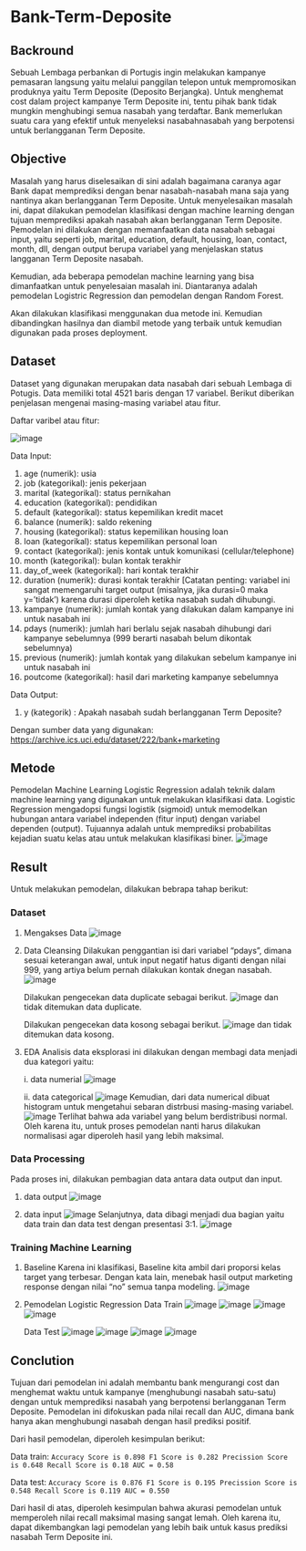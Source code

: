 # Bank-Term-Deposite

## Backround
Sebuah Lembaga perbankan di Portugis ingin melakukan kampanye pemasaran langsung yaitu melalui panggilan telepon untuk mempromosikan produknya yaitu Term Deposite (Deposito Berjangka). Untuk menghemat cost dalam project kampanye Term Deposite ini, tentu pihak bank tidak mungkin menghubingi semua nasabah yang terdaftar. Bank memerlukan suatu cara yang efektif untuk menyeleksi nasabahnasabah yang berpotensi untuk berlangganan Term Deposite.

## Objective
Masalah yang harus diselesaikan di sini adalah bagaimana caranya agar Bank dapat memprediksi dengan benar nasabah-nasabah mana saja yang nantinya akan berlangganan Term Deposite. Untuk menyelesaikan masalah ini, dapat dilakukan pemodelan klasifikasi dengan machine learning dengan tujuan memprediksi apakah nasabah akan berlangganan Term Deposite. Pemodelan ini dilakukan dengan memanfaatkan data nasabah sebagai input, yaitu seperti job, marital, education, default, housing, loan, contact, month, dll, dengan output berupa variabel yang menjelaskan status langganan Term Deposite nasabah.

Kemudian, ada beberapa pemodelan machine learning yang bisa dimanfaatkan untuk penyelesaian masalah ini. Diantaranya adalah pemodelan Logistric Regression dan pemodelan dengan Random Forest.

Akan dilakukan klasifikasi menggunakan dua metode ini. Kemudian dibandingkan hasilnya dan diambil metode yang terbaik untuk kemudian digunakan pada proses deployment.

## Dataset
Dataset yang digunakan merupakan data nasabah dari sebuah Lembaga di Potugis. Data memiliki total 4521 baris dengan 17 variabel. Berikut diberikan penjelasan mengenai masing-masing variabel atau fitur.

Daftar varibel atau fitur:

![image](https://github.com/laililmuthoharoh/Bank-Term-Deposite/assets/124485986/e97322ab-cc40-495f-9525-bdc2a619a55e)

Data Input:
1. age (numerik): usia
2. job (kategorikal): jenis pekerjaan
3. marital (kategorikal): status pernikahan
4. education (kategorikal): pendidikan
5. default (kategorikal): status kepemilikan kredit macet
6. balance (numerik): saldo rekening
7. housing (kategorikal): status kepemilikan housing loan
8. loan (kategorikal): status kepemilikan personal loan
9. contact (kategorikal): jenis kontak untuk komunikasi (cellular/telephone)
10. month (kategorikal): bulan kontak terakhir
11. day_of_week (kategorikal): hari kontak terakhir
12. duration (numerik): durasi kontak terakhir [Catatan penting: variabel ini sangat memengaruhi target output (misalnya, jika durasi=0 maka y=’tidak’) karena durasi diperoleh ketika nasabah sudah dihubungi.
13. kampanye (numerik): jumlah kontak yang dilakukan dalam kampanye ini untuk nasabah ini
14. pdays (numerik): jumlah hari berlalu sejak nasabah dihubungi dari kampanye sebelumnya (999 berarti nasabah belum dikontak sebelumnya)
15. previous (numerik): jumlah kontak yang dilakukan sebelum kampanye ini untuk nasabah ini
16. poutcome (kategorikal): hasil dari marketing kampanye sebelumnya

Data Output:
1. y (kategorik) : Apakah nasabah sudah berlangganan Term Deposite? 

Dengan sumber data yang digunakan: https://archive.ics.uci.edu/dataset/222/bank+marketing

## Metode
Pemodelan Machine Learning Logistic Regression adalah teknik dalam machine learning yang digunakan untuk melakukan klasifikasi data. Logistic Regression mengadopsi fungsi logistik (sigmoid) untuk memodelkan hubungan antara variabel independen (fitur input) dengan variabel dependen (output). Tujuannya adalah untuk memprediksi probabilitas kejadian suatu kelas atau untuk melakukan klasifikasi biner.
![image](https://github.com/laililmuthoharoh/Bank-Term-Deposite/assets/124485986/62fa0406-f49f-49b1-b573-00e8c96ad052)

## Result
Untuk melakukan pemodelan, dilakukan bebrapa tahap berikut:

### Dataset
1. Mengakses Data
   ![image](https://github.com/laililmuthoharoh/Bank-Term-Deposite/assets/124485986/30b0d729-db53-4a21-a656-7f26de9852f5)

2. Data Cleansing
   Dilakukan penggantian isi dari variabel “pdays”, dimana sesuai keterangan awal, untuk input negatif hatus diganti dengan nilai 999, yang artiya belum pernah dilakukan kontak dnegan nasabah.
   ![image](https://github.com/laililmuthoharoh/Bank-Term-Deposite/assets/124485986/4a7199c3-3c7e-407e-b20a-48b6e68142f5)

   Dilakukan pengecekan data duplicate sebagai berikut.
   ![image](https://github.com/laililmuthoharoh/Bank-Term-Deposite/assets/124485986/cc43f0fc-26b2-4af3-8834-d8e61d99630b)
   dan tidak ditemukan data duplicate.

   Dilakukan pengecekan data kosong sebagai berikut.
   ![image](https://github.com/laililmuthoharoh/Bank-Term-Deposite/assets/124485986/413ac8f0-c5d8-4c01-901a-661053005c36)
   dan tidak ditemukan data kosong.
   
5. EDA
   Analisis data eksplorasi ini dilakukan dengan membagi data menjadi dua kategori yaitu:

   i. data numerial
   ![image](https://github.com/laililmuthoharoh/Bank-Term-Deposite/assets/124485986/dd393059-1e47-45c5-806f-6e55708ff09c)

   ii. data categorical
   ![image](https://github.com/laililmuthoharoh/Bank-Term-Deposite/assets/124485986/8970d4ac-94dc-442f-ae79-6ddd49c8dc10)
   Kemudian, dari data numerical dibuat histogram untuk mengetahui sebaran distrbusi masing-masing variabel.
   ![image](https://github.com/laililmuthoharoh/Bank-Term-Deposite/assets/124485986/046f40b2-8193-4272-9ccb-d61cccccdd66)
   Terlihat bahwa ada variabel yang belum berdistribusi normal. Oleh karena itu, untuk proses pemodelan nanti harus dilakukan normalisasi agar diperoleh hasil yang lebih maksimal.
   
### Data Processing
Pada proses ini, dilakukan pembagian data antara data output dan input.

1. data output
   ![image](https://github.com/laililmuthoharoh/Bank-Term-Deposite/assets/124485986/7708f715-a087-4bbc-b888-f48a083a1d81)

2. data input
   ![image](https://github.com/laililmuthoharoh/Bank-Term-Deposite/assets/124485986/46589173-0ce4-4cee-a55f-f550db43838c)
   Selanjutnya, data dibagi menjadi dua bagian yaitu data train dan data test dengan presentasi 3:1.
   ![image](https://github.com/laililmuthoharoh/Bank-Term-Deposite/assets/124485986/5182ec61-2729-4297-846c-50daf6bf2899)
   
### Training Machine Learning
1. Baseline
   Karena ini klasifikasi, Baseline kita ambil dari proporsi kelas target yang terbesar. Dengan kata lain, menebak hasil output marketing response dengan nilai “no” semua tanpa modeling.
   ![image](https://github.com/laililmuthoharoh/Bank-Term-Deposite/assets/124485986/12f48fcc-1577-4d4c-8958-9d47170bb8e1)

3. Pemodelan Logistic Regression
   Data Train
   ![image](https://github.com/laililmuthoharoh/Bank-Term-Deposite/assets/124485986/ab96e9a2-8f38-45a7-a270-f700773c834c)
   ![image](https://github.com/laililmuthoharoh/Bank-Term-Deposite/assets/124485986/584824bb-e98b-4983-91fa-404ca3d1aeae)
   ![image](https://github.com/laililmuthoharoh/Bank-Term-Deposite/assets/124485986/9a9e6fee-fe51-454b-ab40-9d55c512d7f6)
   ![image](https://github.com/laililmuthoharoh/Bank-Term-Deposite/assets/124485986/59e47c03-6208-49e3-98a4-eb0c62c9fd55)

   Data Test
   ![image](https://github.com/laililmuthoharoh/Bank-Term-Deposite/assets/124485986/70220636-bc80-43ee-b72e-3642fc932645)
   ![image](https://github.com/laililmuthoharoh/Bank-Term-Deposite/assets/124485986/a20ea07e-9719-43d2-9871-18f4c1879aa9)
   ![image](https://github.com/laililmuthoharoh/Bank-Term-Deposite/assets/124485986/17b6be55-48c4-4f60-a4a5-9fbce6196d4f)
   ![image](https://github.com/laililmuthoharoh/Bank-Term-Deposite/assets/124485986/fa11329c-1d53-4026-962e-465421e69557)

## Conclution
Tujuan dari pemodelan ini adalah membantu bank mengurangi cost dan menghemat waktu untuk kampanye (menghubungi nasabah satu-satu) dengan untuk memprediksi nasabah yang berpotensi berlangganan Term Deposite. Pemodelan ini difokuskan pada nilai recall dan AUC, dimana bank hanya akan menghubungi nasabah dengan hasil prediksi positif.

Dari hasil pemodelan, diperoleh kesimpulan berikut:

Data train:
`Accuracy Score is 0.898
F1 Score is 0.282
Precission Score is 0.648
Recall Score is 0.18
AUC = 0.58`

Data test:
`Accuracy Score is 0.876
F1 Score is 0.195
Precission Score is 0.548
Recall Score is 0.119
AUC = 0.550`

Dari hasil di atas, diperoleh kesimpulan bahwa akurasi pemodelan untuk memperoleh nilai recall maksimal masing sangat lemah. Oleh karena itu, dapat dikembangkan lagi pemodelan yang lebih baik untuk kasus prediksi nasabah Term Deposite ini.

